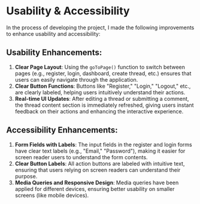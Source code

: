 # Usability & Accessibility

In the process of developing the project, I made the following improvements to enhance usability and accessibility:

## Usability Enhancements:
1. **Clear Page Layout**: Using the `goToPage()` function to switch between pages (e.g., register, login, dashboard, create thread, etc.) ensures that users can easily navigate through the application.
2. **Clear Button Functions**: Buttons like "Register," "Login," "Logout," etc., are clearly labeled, helping users intuitively understand their actions.
3. **Real-time UI Updates**: After editing a thread or submitting a comment, the thread content section is immediately refreshed, giving users instant feedback on their actions and enhancing the interactive experience.

## Accessibility Enhancements:
1. **Form Fields with Labels**: The input fields in the register and login forms have clear text labels (e.g., "Email," "Password"), making it easier for screen reader users to understand the form contents.
2. **Clear Button Labels**: All action buttons are labeled with intuitive text, ensuring that users relying on screen readers can understand their purpose.
3. **Media Queries and Responsive Design**: Media queries have been applied for different devices, ensuring better usability on smaller screens (like mobile devices).
